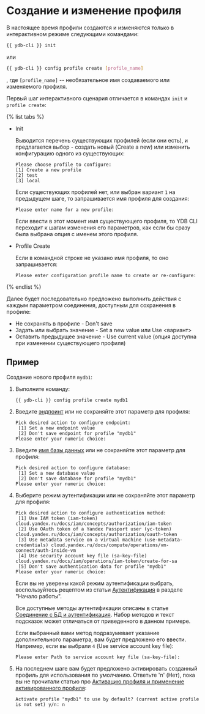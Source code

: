 # Создание и изменение профиля

В настоящее время профили создаются и изменяются только в интерактивном режиме следующими командами:

``` bash
{{ ydb-cli }} init
```

или

``` bash
{{ ydb-cli }} config profile create [profile_name]
```

, где `[profile_name]` -- необязательное имя создаваемого или изменяемого профиля.


Первый шаг интерактивного сценария отличается в командах `init` и `profile create`:

{% list tabs %}

- Init

  Выводится перечень существующих профилей (если они есть), и предлагается выбор - создать новый (Create a new) или изменить конфигурацию одного из существующих:

   ```text
   Please choose profile to configure:
   [1] Create a new profile
   [2] test
   [3] local
   ```

   Если существующих профилей нет, или выбран вариант `1` на предыдущем шаге, то запрашивается имя профиля для создания:

   ``` text
   Please enter name for a new profile: 
   ```

   Если ввести в этот момент имя существующего профиля, то YDB CLI переходит к шагам изменения его параметров, как если бы сразу была выбрана опция с именем этого профиля.

- Profile Create

   Если в командной строке не указано имя профиля, то оно запрашивается:
   ```text
   Please enter configuration profile name to create or re-configure:
   ```

{% endlist %}

Далее будет последовательно предложено выполнить действия с каждым параметром соединения, доступным для сохранения в профиле:

- Не сохранять в профиле - Don't save
- Задать или выбрать значение - Set a new value или Use <вариант>
- Оставить предыдущее значение - Use current value (опция доступна при изменении существующего профиля)

## Пример

Создание нового профиля `mydb1`:

1. Выполните команду:

    ```bash
    {{ ydb-cli }} config profile create mydb1
    ```

1. Введите [эндпоинт](../../../../concepts/connect.md#endpoint) или не сохраняйте этот параметр для профиля:

    ```text
    Pick desired action to configure endpoint:
     [1] Set a new endpoint value
     [2] Don't save endpoint for profile "mydb1"
    Please enter your numeric choice: 
    ```

1. Введите [имя базы данных](../../../../concepts/connect.md#database) или не сохраняйте этот параметр для профиля:

    ```text
    Pick desired action to configure database:
     [1] Set a new database value
     [2] Don't save database for profile "mydb1"
    Please enter your numeric choice: 
    ```

1. Выберите режим аутентификации или не сохраняйте этот параметр для профиля:

    ```text
    Pick desired action to configure authentication method:
     [1] Use IAM token (iam-token) cloud.yandex.ru/docs/iam/concepts/authorization/iam-token
     [2] Use OAuth token of a Yandex Passport user (yc-token) cloud.yandex.ru/docs/iam/concepts/authorization/oauth-token
     [3] Use metadata service on a virtual machine (use-metadata-credentials) cloud.yandex.ru/docs/compute/operations/vm-connect/auth-inside-vm
     [4] Use security account key file (sa-key-file) cloud.yandex.ru/docs/iam/operations/iam-token/create-for-sa
     [5] Don't save authentication data for profile "mydb1"
    Please enter your numeric choice:
    ```

    Если вы не уверены какой режим аутентификации выбрать, воспользуйтесь рецептом из статьи [Аутентификация](../../../../getting_started/auth.md) в разделе "Начало работы".

    Все доступные методы аутентификации описаны в статье [Соединение с БД и аутентификация](../../../../concepts/connect.md#auth-modes). Набор методов и текст подсказок может отличаться от приведенного в данном примере.

    Если выбранный вами метод подразумевает указание дополнительного параметра, вам будет предложено его ввести. Например, если вы выбрали `4` (Use service account key file):

    ```text
    Please enter Path to service account key file (sa-key-file): 
    ```

1. На последнем шаге вам будет предложено активировать созданный профиль для использования по умолчанию. Ответьте 'n' (Нет), пока вы не прочитали статью про [Активацию профиля и применение активированного профиля](../activate.md):

    ```text
    Activate profile "mydb1" to use by default? (current active profile is not set) y/n: n
    ```
